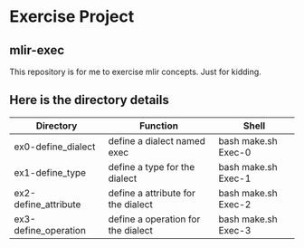 # Exercise Project

## mlir-exec
This repository is for me to exercise mlir concepts. Just for kidding.

## Here is the directory details
| Directory            | Function                           | Shell               |
| -------------------- | ---------------------------------- | ------------------- |
| ex0-define_dialect   | define a dialect named exec        | bash make.sh Exec-0 |
| ex1-define_type      | define a type for the dialect      | bash make.sh Exec-1 |
| ex2-define_attribute | define a attribute for the dialect | bash make.sh Exec-2 |
|ex3-define_operation| define a operation for the dialect|bash make.sh Exec-3|